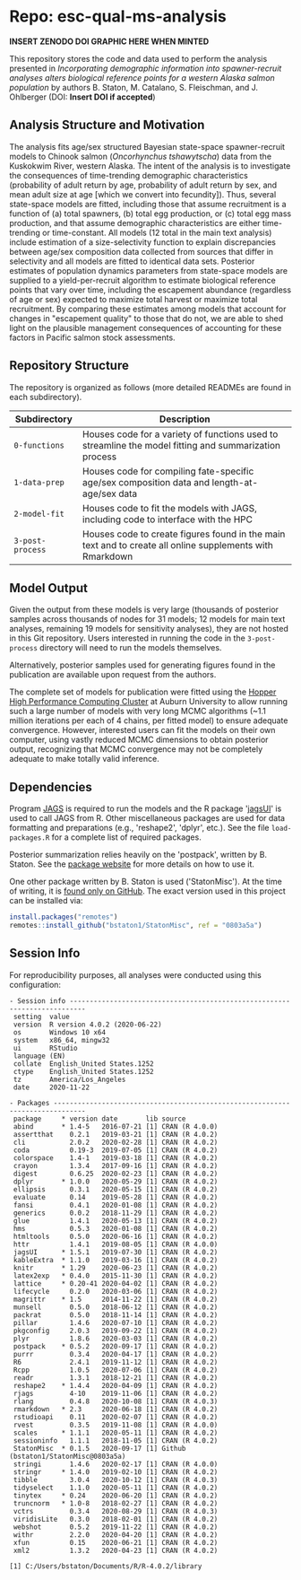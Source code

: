 # Repo: esc-qual-ms-analysis

**INSERT ZENODO DOI GRAPHIC HERE WHEN MINTED**

This repository stores the code and data used to perform the analysis presented in _Incorporating demographic information into spawner-recruit analyses alters biological reference points for a western Alaska salmon population_ by authors B. Staton, M. Catalano, S. Fleischman, and J. Ohlberger (DOI: **Insert DOI if accepted**)

## Analysis Structure and Motivation

The analysis fits age/sex structured Bayesian state-space spawner-recruit models to Chinook salmon (_Oncorhynchus tshawytscha_) data from the Kuskokwim River, western Alaska. The intent of the analysis is to investigate the consequences of time-trending demographic characteristics (probability of adult return by age, probability of adult return by sex, and mean adult size at age [which we convert into fecundity]). Thus, several state-space models are fitted, including those that assume recruitment is a function of (a) total spawners, (b) total egg production, or (c) total egg mass production, and that assume demographic characteristics are either time-trending or time-constant. All models (12 total in the main text analysis) include estimation of a size-selectivity function to explain discrepancies between age/sex composition data collected from sources that differ in selectivity and all models are fitted to identical data sets. Posterior estimates of population dynamics parameters from state-space models are supplied to a yield-per-recruit algorithm to estimate biological reference points that vary over time, including the escapement abundance (regardless of age or sex) expected to maximize total harvest or maximize total recruitment. By comparing these estimates among models that account for changes in "escapement quality" to those that do not, we are able to shed light on the plausible management consequences of accounting for these factors in Pacific salmon stock assessments.

## Repository Structure

The repository is organized as follows (more detailed READMEs are found in each subdirectory).

| Subdirectory     | Description                                                  |
| ---------------- | ------------------------------------------------------------ |
| `0-functions`    | Houses code for a variety of functions used to streamline the model fitting and summarization process |
| `1-data-prep`    | Houses code for compiling fate-specific age/sex composition data and length-at-age/sex data |
| `2-model-fit`    | Houses code to fit the models with JAGS, including code to interface with the HPC |
| `3-post-process` | Houses code to create figures found in the main text and to create all online supplements with Rmarkdown |

## Model Output

Given the output from these models is very large (thousands of posterior samples across thousands of nodes for 31 models; 12 models for main text analyses, remaining 19 models for sensitivity analyses), they are not hosted in this Git repository. Users interested in running the code in the `3-post-process` directory will need to run the models themselves. 

Alternatively, posterior samples used for generating figures found in the publication are available upon request from the authors.

The complete set of models for publication were fitted using the [Hopper High Performance Computing Cluster](https://hpcportal.auburn.edu/hpc/2016_cluster.php) at Auburn University to allow running such a large number of models with very long MCMC algorithms (~1.1 million iterations per each of 4 chains, per fitted model) to ensure adequate convergence. However, interested users can fit the models on their own computer, using vastly reduced MCMC dimensions to obtain posterior output, recognizing that MCMC convergence may not be completely adequate to make totally valid inference.

## Dependencies

Program [JAGS](<http://mcmc-jags.sourceforge.net/>) is required to run the models and the R package '[jagsUI](https://CRAN.R-project.org/package=jagsUI)' is used to call JAGS from R. Other miscellaneous packages are used for data formatting and preparations (e.g., 'reshape2', 'dplyr', etc.). See the file `load-packages.R` for a complete list of required packages.

Posterior summarization relies heavily on the 'postpack', written by B. Staton.  See the [package website](https://bstaton1.github.io/postpack/) for more details on how to use it.

One other package written by B. Staton is used ('StatonMisc'). At the time of writing, it is [found only on GitHub](https://github.com/bstaton1/StatonMisc). The exact version used in this project can be installed via:

```R
install.packages("remotes")
remotes::install_github("bstaton1/StatonMisc", ref = "0803a5a")
```

## Session Info

For reproducibility purposes, all analyses were conducted using this configuration:

```
- Session info --------------------------------------------------------------------------
 setting  value                       
 version  R version 4.0.2 (2020-06-22)
 os       Windows 10 x64              
 system   x86_64, mingw32             
 ui       RStudio                     
 language (EN)                        
 collate  English_United States.1252  
 ctype    English_United States.1252  
 tz       America/Los_Angeles         
 date     2020-11-22                  

- Packages ------------------------------------------------------------------------------
 package     * version date       lib source                              
 abind       * 1.4-5   2016-07-21 [1] CRAN (R 4.0.0)                      
 assertthat    0.2.1   2019-03-21 [1] CRAN (R 4.0.2)                      
 cli           2.0.2   2020-02-28 [1] CRAN (R 4.0.2)                      
 coda          0.19-3  2019-07-05 [1] CRAN (R 4.0.2)                      
 colorspace    1.4-1   2019-03-18 [1] CRAN (R 4.0.2)                      
 crayon        1.3.4   2017-09-16 [1] CRAN (R 4.0.2)                      
 digest        0.6.25  2020-02-23 [1] CRAN (R 4.0.2)                      
 dplyr       * 1.0.0   2020-05-29 [1] CRAN (R 4.0.2)                      
 ellipsis      0.3.1   2020-05-15 [1] CRAN (R 4.0.2)                      
 evaluate      0.14    2019-05-28 [1] CRAN (R 4.0.2)                      
 fansi         0.4.1   2020-01-08 [1] CRAN (R 4.0.2)                      
 generics      0.0.2   2018-11-29 [1] CRAN (R 4.0.2)                      
 glue          1.4.1   2020-05-13 [1] CRAN (R 4.0.2)                      
 hms           0.5.3   2020-01-08 [1] CRAN (R 4.0.2)                      
 htmltools     0.5.0   2020-06-16 [1] CRAN (R 4.0.2)                      
 httr          1.4.1   2019-08-05 [1] CRAN (R 4.0.0)                      
 jagsUI      * 1.5.1   2019-07-30 [1] CRAN (R 4.0.2)                      
 kableExtra  * 1.1.0   2019-03-16 [1] CRAN (R 4.0.2)                      
 knitr       * 1.29    2020-06-23 [1] CRAN (R 4.0.2)                      
 latex2exp   * 0.4.0   2015-11-30 [1] CRAN (R 4.0.2)                      
 lattice     * 0.20-41 2020-04-02 [1] CRAN (R 4.0.2)                      
 lifecycle     0.2.0   2020-03-06 [1] CRAN (R 4.0.2)                      
 magrittr    * 1.5     2014-11-22 [1] CRAN (R 4.0.2)                      
 munsell       0.5.0   2018-06-12 [1] CRAN (R 4.0.2)                      
 packrat       0.5.0   2018-11-14 [1] CRAN (R 4.0.2)                      
 pillar        1.4.6   2020-07-10 [1] CRAN (R 4.0.2)                      
 pkgconfig     2.0.3   2019-09-22 [1] CRAN (R 4.0.2)                      
 plyr          1.8.6   2020-03-03 [1] CRAN (R 4.0.2)                      
 postpack    * 0.5.2   2020-09-17 [1] CRAN (R 4.0.2)                      
 purrr         0.3.4   2020-04-17 [1] CRAN (R 4.0.2)                      
 R6            2.4.1   2019-11-12 [1] CRAN (R 4.0.2)                      
 Rcpp          1.0.5   2020-07-06 [1] CRAN (R 4.0.2)                      
 readr         1.3.1   2018-12-21 [1] CRAN (R 4.0.2)                      
 reshape2    * 1.4.4   2020-04-09 [1] CRAN (R 4.0.2)                      
 rjags         4-10    2019-11-06 [1] CRAN (R 4.0.2)                      
 rlang         0.4.8   2020-10-08 [1] CRAN (R 4.0.3)                      
 rmarkdown   * 2.3     2020-06-18 [1] CRAN (R 4.0.2)                      
 rstudioapi    0.11    2020-02-07 [1] CRAN (R 4.0.2)                      
 rvest         0.3.5   2019-11-08 [1] CRAN (R 4.0.0)                      
 scales      * 1.1.1   2020-05-11 [1] CRAN (R 4.0.2)                      
 sessioninfo   1.1.1   2018-11-05 [1] CRAN (R 4.0.2)                      
 StatonMisc  * 0.1.5   2020-09-17 [1] Github (bstaton1/StatonMisc@0803a5a)
 stringi       1.4.6   2020-02-17 [1] CRAN (R 4.0.0)                      
 stringr     * 1.4.0   2019-02-10 [1] CRAN (R 4.0.2)                      
 tibble        3.0.4   2020-10-12 [1] CRAN (R 4.0.3)                      
 tidyselect    1.1.0   2020-05-11 [1] CRAN (R 4.0.2)                      
 tinytex     * 0.24    2020-06-20 [1] CRAN (R 4.0.2)                      
 truncnorm   * 1.0-8   2018-02-27 [1] CRAN (R 4.0.2)                      
 vctrs         0.3.4   2020-08-29 [1] CRAN (R 4.0.3)                      
 viridisLite   0.3.0   2018-02-01 [1] CRAN (R 4.0.2)                      
 webshot       0.5.2   2019-11-22 [1] CRAN (R 4.0.2)                      
 withr         2.2.0   2020-04-20 [1] CRAN (R 4.0.2)                      
 xfun          0.15    2020-06-21 [1] CRAN (R 4.0.2)                      
 xml2          1.3.2   2020-04-23 [1] CRAN (R 4.0.2)                      

[1] C:/Users/bstaton/Documents/R/R-4.0.2/library
```

